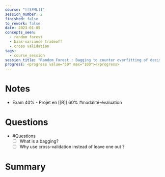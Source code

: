 ```yaml
---
course: "[[SFML]]"
session_number: 2
finished: false
to_rework: false
date: 2023-01-05
concepts_seen:
  - random forest
  - bias-variance tradeoff
  - cross validation
tags:
  - course_session
session_title: "Random Forest : Bagging to counter overfitting of decision trees"
progress: <progress value="50" max="100"></progress>
---
```

# Notes

- Exam 40% - Projet en [[R]] 60% #modalité-évaluation 

# Questions

- #Questions
	- [ ] What is a bagging?
	- [ ] Why use cross-validation instead of leave one out ?
# Summary

